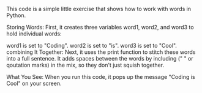 This code is a simple little exercise that shows how to work with words in Python.

Storing Words: First, it creates three variables word1, word2, and word3 to hold individual words:

word1 is set to "Coding".
word2 is set to "is".
word3 is set to "Cool".
combining It Together: Next, it uses the print function to stitch these words into a full sentence. It adds spaces between the words by including (" " or qoutation marks) in the mix, so they don't just squish together.

What You See: When you run this code, it pops up the message "Coding is Cool" on your screen.
